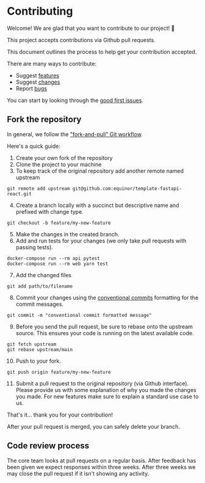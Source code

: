 # Contributing

Welcome! We are glad that you want to contribute to our project! 💖

This project accepts contributions via Github pull requests.

This document outlines the process to help get your contribution accepted.

There are many ways to contribute:

* Suggest [features](https://github.com/equinor/template-fastapi-react/issues/new?assignees=&labels=type%3A+%3Abulb%3A+feature+request&template=feature-request.md&title=)
* Suggest [changes](https://github.com/equinor/template-fastapi-react/issues/new?assignees=&labels=type%3A+%3Awrench%3A+maintenance&template=code-maintenance.md&title=)
* Report [bugs](https://github.com/equinor/template-fastapi-react/issues/new?assignees=&labels=type%3A+%3Abug+bug&template=bug-report.md&title=)

You can start by looking through the [good first issues](https://github.com/equinor/template-fastapi-react/issues?q=is%3Aopen+is%3Aissue+label%3A%22%3Ahatching_chick%3A+good+first+issue%22).

## Fork the repository

In general, we follow the ["fork-and-pull" Git workflow](https://github.com/susam/gitpr). 

Here's a quick guide:

1. Create your own fork of the repository 
2. Clone the project to your machine
3. To keep track of the original repository add another remote named upstream
```shell
git remote add upstream git@github.com:equinor/template-fastapi-react.git
```
4. Create a branch locally with a succinct but descriptive name and prefixed with change type. 
```shell
git checkout -b feature/my-new-feature
```
5. Make the changes in the created branch. 
6. Add and run tests for your changes (we only take pull requests with passing tests).
```shell
docker-compose run --rm api pytest
docker-compose run --rm web yarn test
```
7. Add the changed files 
```shell
git add path/to/filename
```
8. Commit your changes using the [conventional commits](https://www.conventionalcommits.org/en/v1.0.0/) formatting for the commit messages. 
```shell
git commit -m "conventional commit formatted message"
```
9. Before you send the pull request, be sure to rebase onto the upstream source. This ensures your code is running on the latest available code.
```shell
git fetch upstream
git rebase upstream/main
```
10. Push to your fork.
```shell
git push origin feature/my-new-feature
```
11. Submit a pull request to the original repository (via Github interface). Please provide us with some explanation of why you made the changes you made. For new features make sure to explain a standard use case to us. 

That's it... thank you for your contribution!

After your pull request is merged, you can safely delete your branch. 

## Code review process

The core team looks at pull requests on a regular basis. After feedback has been given we expect responses within three weeks. After three weeks we may close the pull request if it isn't showing any activity.